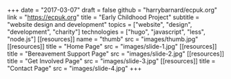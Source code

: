 +++
date = "2017-03-07"
draft = false
github = "harrybarnard/ecpuk.org"
link = "https://ecpuk.org"
title = "Early Childhood Project"
subtitle = "website design and development"
topics = ["website", "design", "development", "charity"]
technologies = ["hugo", "javascript", "less", "node.js"]
[[resources]]
  name = "thumb"
  src = "images/thumb.jpg"
[[resources]]
  title = "Home Page"
  src = "images/slide-1.jpg"
[[resources]]
  title = "Bereavement Support Page"
  src = "images/slide-2.jpg"
[[resources]]
  title = "Get Involved Page"
  src = "images/slide-3.jpg"
[[resources]]
  title = "Contact Page"
  src = "images/slide-4.jpg"
+++


